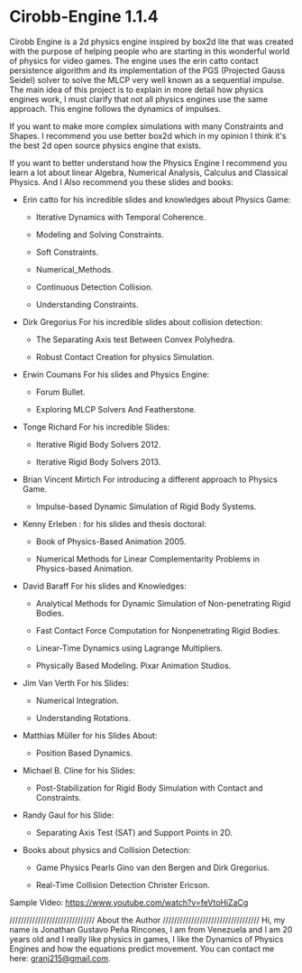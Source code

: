 # Cirobb-Engine 1.1.4

Cirobb Engine is a 2d physics engine inspired by box2d lite that was created with the purpose of helping people who are starting
in this wonderful world of physics for video games. The engine uses the erin catto contact persistence algorithm
and its implementation of the PGS (Projected Gauss Seidel) solver to solve the MLCP very well known as a sequential impulse.
The main idea of ​​this project is to explain in more detail how physics engines work,
I must clarify that not all physics engines use the same approach. This engine follows the dynamics of impulses.



If you want to make more complex simulations with many Constraints and Shapes. 
I recommend you use better box2d which in my opinion I think it's the best 2d open source physics engine that exists.




If you want to better understand how the Physics Engine I recommend you learn a lot about linear Algebra, Numerical Analysis,
Calculus and Classical Physics. And I Also recommend you these slides and books:

- Erin catto for his incredible slides and knowledges about Physics Game:

	* Iterative Dynamics with Temporal Coherence.

 	* Modeling and Solving Constraints.
	
	* Soft Constraints.
	
	* Numerical_Methods.
	
	* Continuous Detection Collision.
	
	* Understanding Constraints. 


- Dirk Gregorius For his incredible slides about collision detection:

	* The Separating Axis test Between Convex Polyhedra.
	
	* Robust Contact Creation for physics Simulation.


- Erwin Coumans For his slides and Physics Engine:

	* Forum Bullet.

	* Exploring MLCP Solvers And Featherstone.


- Tonge Richard For his incredible Slides:

	* Iterative Rigid Body Solvers 2012.

	* Iterative Rigid Body Solvers 2013.


- Brian Vincent Mirtich For introducing a different approach to Physics Game.

	* Impulse-based Dynamic Simulation of Rigid Body Systems.


- Kenny Erleben : for his slides and thesis doctoral: 

	* Book of Physics-Based Animation 2005.

	* Numerical Methods for Linear Complementarity Problems in Physics-based Animation.


- David Baraff For his slides and Knowledges:

	* Analytical Methods for Dynamic Simulation of Non-penetrating Rigid Bodies.

	* Fast Contact Force Computation for Nonpenetrating Rigid Bodies.
	
	* Linear-Time Dynamics using Lagrange Multipliers.

	* Physically Based Modeling. Pixar Animation Studios.


- Jim Van Verth For his Slides:

	* Numerical Integration.

	* Understanding Rotations.


- Matthias Müller for his Slides About:

	* Position Based Dynamics.


- Michael B. Cline for his Slides:

	* Post-Stabilization for Rigid Body Simulation with Contact and Constraints.


- Randy Gaul for his Slide: 

	* Separating Axis Test (SAT) and Support Points in 2D.


- Books about physics and Collision Detection: 

	* Game Physics Pearls Gino van den Bergen and Dirk Gregorius.

	* Real-Time Collision Detection Christer Ericson.


Sample Video: https://www.youtube.com/watch?v=feVtoHiZaCg


////////////////////////////// About the Author //////////////////////////////////
Hi, my name is Jonathan Gustavo Peña Rincones, I am from Venezuela and I am 20 years old and I really like physics in games,
I like the Dynamics of Physics Engines and how the equations predict movement. You can contact me here: granj215@gmail.com.
